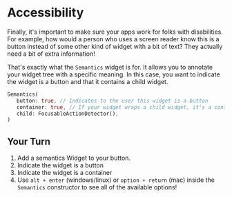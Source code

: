# Accessibility

Finally, it's important to make sure your apps work for folks with disabilities.
For example, how would a person who uses a screen reader know this is a button
instead of some other kind of widget with a bit of text? They actually need a
bit of extra information!

That's exactly what the `Semantics` widget is for. It allows you to annotate
your widget tree with a specific meaning. In this case, you want to indicate
the widget is a button and that it contains a child widget.

```dart
Semantics(
   button: true, // Indicates to the user this widget is a button
   container: true, // If your widget wraps a child widget, it's a container
   child: FocusableActionDetector(),
)
```

## Your Turn

  1. Add a semantics Widget to your button.
  2. Indicate the widget is a button
  3. Indicate the widget is a container
  4. Use `alt + enter` (windows/linux) or `option + return` (mac) inside the
     `Semantics` constructor to see all of the available options!